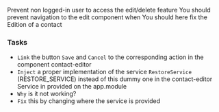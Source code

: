Prevent non logged-in user to access the edit/delete feature
You should prevent navigation to the edit component when
You should here fix the Edition of a contact

### Tasks

* `Link` the button `Save` and `Cancel` to the corresponding action in the component contact-editor
* `Inject` a proper implementation of the service `RestoreService` (RESTORE_SERVICE) instead of this dummy one in the contact-editor
    Service in provided on the app.module
* `Why` is it not working? 
* `Fix` this by changing where the service is provided

